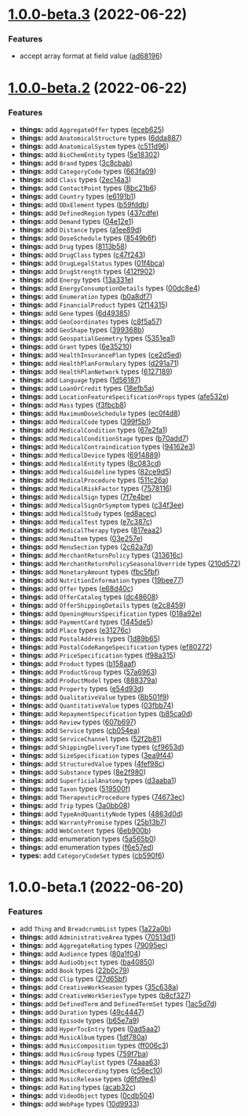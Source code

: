 # [1.0.0-beta.3](https://github.com/TomokiMiyauci/schema.org-types/compare/1.0.0-beta.2...1.0.0-beta.3) (2022-06-22)


### Features

* accept array format at field value ([ad68196](https://github.com/TomokiMiyauci/schema.org-types/commit/ad6819683cc7b17e44f55243b7f2e552106d77ec))

# [1.0.0-beta.2](https://github.com/TomokiMiyauci/schema.org-types/compare/1.0.0-beta.1...1.0.0-beta.2) (2022-06-22)


### Features

* **things:** add `AggregateOffer` types ([eceb625](https://github.com/TomokiMiyauci/schema.org-types/commit/eceb62597a1835f1fec704978fde9572307fc8a3))
* **things:** add `AnatomicalStructure` types ([6dda887](https://github.com/TomokiMiyauci/schema.org-types/commit/6dda88769816680f4f1d5cb9a58e94717ba272af))
* **things:** add `AnatomicalSystem` types ([c511d96](https://github.com/TomokiMiyauci/schema.org-types/commit/c511d962c619262fab9a13186d22f6170a6258dc))
* **things:** add `BioChemEntity` types ([5e18302](https://github.com/TomokiMiyauci/schema.org-types/commit/5e183020ecb5362fddcec05b0db9343286f26242))
* **things:** add `Brand` types ([3c8cbab](https://github.com/TomokiMiyauci/schema.org-types/commit/3c8cbabc52a6226f0fb902d40d53595e978d8d80))
* **things:** add `CategoryCode` types ([663fa09](https://github.com/TomokiMiyauci/schema.org-types/commit/663fa091f5fbc8da857144cd701b06549274f4f2))
* **things:** add `Class` types ([2ec14a3](https://github.com/TomokiMiyauci/schema.org-types/commit/2ec14a3ed922eba608910c3a0ab97763bae3dc94))
* **things:** add `ContactPoint` types ([8bc21b6](https://github.com/TomokiMiyauci/schema.org-types/commit/8bc21b6a40969714327d17a18f6f94fd89c41063))
* **things:** add `Country` types ([e6191b1](https://github.com/TomokiMiyauci/schema.org-types/commit/e6191b1310d8b716f9a3c22ca8cbbd44bdfca900))
* **things:** add `DDxElement` types ([b59fddb](https://github.com/TomokiMiyauci/schema.org-types/commit/b59fddbd16fee66f333026d310e253475c922a81))
* **things:** add `DefinedRegion` types ([437cdfe](https://github.com/TomokiMiyauci/schema.org-types/commit/437cdfe03424edde9bc2186715c5cd9d407bc0f9))
* **things:** add `Demand` types ([04e12e1](https://github.com/TomokiMiyauci/schema.org-types/commit/04e12e16a323309ab7670d55c543ad2748e09b28))
* **things:** add `Distance` types ([a1ee89d](https://github.com/TomokiMiyauci/schema.org-types/commit/a1ee89d722e37f97b3b325c94245d0370cb85c50))
* **things:** add `DoseSchedule` types ([8549b6f](https://github.com/TomokiMiyauci/schema.org-types/commit/8549b6f31c47934591e9a6b15dff6853b779b40e))
* **things:** add `Drug` types ([8113b58](https://github.com/TomokiMiyauci/schema.org-types/commit/8113b58ffe476026105a0a4e2aca5335a7529163))
* **things:** add `DrugClass` types ([c47f243](https://github.com/TomokiMiyauci/schema.org-types/commit/c47f2431b9811dd81f5dc319cfeedb63f34de21b))
* **things:** add `DrugLegalStatus` types ([01f4bca](https://github.com/TomokiMiyauci/schema.org-types/commit/01f4bca07cb398b8f7bf1f55a9db2b4ba0622fdf))
* **things:** add `DrugStrength` types ([412f902](https://github.com/TomokiMiyauci/schema.org-types/commit/412f9027d7cb62041aad76e613bb523702003959))
* **things:** add `Energy` types ([13a331e](https://github.com/TomokiMiyauci/schema.org-types/commit/13a331e23fdc52f8769817a28c382136fc11f63e))
* **things:** add `EnergyConsumptionDetails` types ([00dc8e4](https://github.com/TomokiMiyauci/schema.org-types/commit/00dc8e4618025b845fd2d200391721a2d434e220))
* **things:** add `Enumeration` types ([b0a8df7](https://github.com/TomokiMiyauci/schema.org-types/commit/b0a8df7a9f5cac2c2dc103d7cd316605d80970a7))
* **things:** add `FinancialProduct` types ([2f14315](https://github.com/TomokiMiyauci/schema.org-types/commit/2f143154bcff79fbfc86ee927ca7d386a99a2d73))
* **things:** add `Gene` types ([6d49385](https://github.com/TomokiMiyauci/schema.org-types/commit/6d493853cf16bff489eecf84789ac75675364979))
* **things:** add `GeoCoordinates` types ([c8f5a57](https://github.com/TomokiMiyauci/schema.org-types/commit/c8f5a5783342d79dcc2ef367b2b4a60b663538dc))
* **things:** add `GeoShape` types ([399368b](https://github.com/TomokiMiyauci/schema.org-types/commit/399368b884706dbfa6b92adad860d00fed4b5d8b))
* **things:** add `GeospatialGeometry` types ([5351ea1](https://github.com/TomokiMiyauci/schema.org-types/commit/5351ea170396e6aa413d6a442e2971cfc93c1197))
* **things:** add `Grant` types ([6e35210](https://github.com/TomokiMiyauci/schema.org-types/commit/6e352108ea9968b3849bbe63c8d821a4f30bbd5a))
* **things:** add `HealthInsurancePlan` types ([ce2d5ed](https://github.com/TomokiMiyauci/schema.org-types/commit/ce2d5ed77645fe827868166ce09a093cb76482c9))
* **things:** add `HealthPlanFormulary` types ([d291a71](https://github.com/TomokiMiyauci/schema.org-types/commit/d291a710bf7c251b08d0c03a17033322ecee2a8d))
* **things:** add `HealthPlanNetwork` types ([6127189](https://github.com/TomokiMiyauci/schema.org-types/commit/61271899d8ad130bd19d3bb8b6c88090ffaffab6))
* **things:** add `Language` types ([1d56187](https://github.com/TomokiMiyauci/schema.org-types/commit/1d5618779584a5cf92cbcfd7facb72f6598770df))
* **things:** add `LoanOrCredit` types ([18efb5a](https://github.com/TomokiMiyauci/schema.org-types/commit/18efb5a8848f8e4df8a79610adf8bae04d525b41))
* **things:** add `LocationFeatureSpecificationProps` types ([afe532e](https://github.com/TomokiMiyauci/schema.org-types/commit/afe532ec2c0d507290848842c3c2f8f0ae7ac2cb))
* **things:** add `Mass` types ([f3fbcb8](https://github.com/TomokiMiyauci/schema.org-types/commit/f3fbcb817fa646a683a593c96e919074fe1b73d1))
* **things:** add `MaximumDoseSchedule` types ([ec0f4d8](https://github.com/TomokiMiyauci/schema.org-types/commit/ec0f4d858f24a0feac18d3bef834da9a72df4b83))
* **things:** add `MedicalCode` types ([399f5b1](https://github.com/TomokiMiyauci/schema.org-types/commit/399f5b1c5302fa088b87eebced7bcab863bebdb9))
* **things:** add `MedicalCondition` types ([67e2fa1](https://github.com/TomokiMiyauci/schema.org-types/commit/67e2fa1b57f182abc01ab9d7ead8cd23b173d9b4))
* **things:** add `MedicalConditionStage` types ([b70add7](https://github.com/TomokiMiyauci/schema.org-types/commit/b70add7379f59e58758d190fdc6a40441b8180f7))
* **things:** add `MedicalContraindication` types ([94162e3](https://github.com/TomokiMiyauci/schema.org-types/commit/94162e35b6759400a282a9e854d0ffc5eaa77413))
* **things:** add `MedicalDevice` types ([6914889](https://github.com/TomokiMiyauci/schema.org-types/commit/6914889ac45f4486d7dda56c2595cb538dfe9b5b))
* **things:** add `MedicalEntity` types ([8c083cd](https://github.com/TomokiMiyauci/schema.org-types/commit/8c083cdadd976477248e27e8b8a840ce3a3135d2))
* **things:** add `MedicalGuideline` types ([82ce9d5](https://github.com/TomokiMiyauci/schema.org-types/commit/82ce9d5946ea65402f8b881fad68355862107abf))
* **things:** add `MedicalProcedure` types ([511c26a](https://github.com/TomokiMiyauci/schema.org-types/commit/511c26ad685a11392a8ee0404c6217f9b0dfbc51))
* **things:** add `MedicalRiskFactor` types ([7578116](https://github.com/TomokiMiyauci/schema.org-types/commit/75781165e46d50a01dfc47d350fc7fb19eb9a751))
* **things:** add `MedicalSign` types ([7f7e4be](https://github.com/TomokiMiyauci/schema.org-types/commit/7f7e4be894ce1fe13844f97b975dfa81e1dbc740))
* **things:** add `MedicalSignOrSymptom` types ([c34f3ee](https://github.com/TomokiMiyauci/schema.org-types/commit/c34f3ee5a445292eeeb61b175a6990387666a0bb))
* **things:** add `MedicalStudy` types ([ed8acec](https://github.com/TomokiMiyauci/schema.org-types/commit/ed8acece78379272ad7ba52bfe3bb4555ced845f))
* **things:** add `MedicalTest` types ([e7c387c](https://github.com/TomokiMiyauci/schema.org-types/commit/e7c387ca35af64c423d216c86118afb2b82728c9))
* **things:** add `MedicalTherapy` types ([817eaa2](https://github.com/TomokiMiyauci/schema.org-types/commit/817eaa270ccc42f922681d392c4c8de34ae767c2))
* **things:** add `MenuItem` types ([03e257e](https://github.com/TomokiMiyauci/schema.org-types/commit/03e257efd950a607cd5571153d68fa78d3778ab9))
* **things:** add `MenuSection` types ([2c62a7d](https://github.com/TomokiMiyauci/schema.org-types/commit/2c62a7d1a4fbb2e7ec2735188bd967c72a3417ad))
* **things:** add `MerchantReturnPolicy` types ([313616c](https://github.com/TomokiMiyauci/schema.org-types/commit/313616c4941cf99c5f1c8eee78bd973e068db72b))
* **things:** add `MerchantReturnPolicySeasonalOverride` types ([210d572](https://github.com/TomokiMiyauci/schema.org-types/commit/210d5725ea98ba81a1d1a3ab35b3752aa220d93e))
* **things:** add `MonetaryAmount` types ([fbc5fbf](https://github.com/TomokiMiyauci/schema.org-types/commit/fbc5fbfebe76a7a2703e60179bc3c2bfefd04181))
* **things:** add `NutritionInformation` types ([19bee77](https://github.com/TomokiMiyauci/schema.org-types/commit/19bee77762dfee8a5e5311e280d6d738fd3e5e81))
* **things:** add `Offer` types ([e68d40c](https://github.com/TomokiMiyauci/schema.org-types/commit/e68d40c04dc6f716dd2bf8157013203ae308f08f))
* **things:** add `OfferCatalog` types ([dc48608](https://github.com/TomokiMiyauci/schema.org-types/commit/dc486085cd765b0a50557019295be9e653678dcd))
* **things:** add `OfferShippingDetails` types ([e2c8459](https://github.com/TomokiMiyauci/schema.org-types/commit/e2c8459df4309a25ef83035a4d903ab1a5e0db35))
* **things:** add `OpeningHoursSpecification` types ([018a92e](https://github.com/TomokiMiyauci/schema.org-types/commit/018a92ed1f7d9e6eea6960813799593ea6190bdd))
* **things:** add `PaymentCard` types ([1445de5](https://github.com/TomokiMiyauci/schema.org-types/commit/1445de5b52cc91ba2c4264c5d634ceadafbe5d90))
* **things:** add `Place` types ([e31276c](https://github.com/TomokiMiyauci/schema.org-types/commit/e31276c1384bb8de61c9dca3faf11bd25815465e))
* **things:** add `PostalAddress` types ([1d89b65](https://github.com/TomokiMiyauci/schema.org-types/commit/1d89b65c9a92705ebbf130f74a9775cbdd8e0bbf))
* **things:** add `PostalCodeRangeSpecification` types ([ef80272](https://github.com/TomokiMiyauci/schema.org-types/commit/ef80272162fe29a9171cf3ad4e7a052b198c0584))
* **things:** add `PriceSpecification` types ([f98a315](https://github.com/TomokiMiyauci/schema.org-types/commit/f98a315ca45c06aea93a144b1508ac3a8ae03d50))
* **things:** add `Product` types ([b158aaf](https://github.com/TomokiMiyauci/schema.org-types/commit/b158aaf9c46e0c93cb1beddb18ec5b511d6fd36c))
* **things:** add `ProductGroup` types ([57a6963](https://github.com/TomokiMiyauci/schema.org-types/commit/57a6963ef839a0df5e8eb4d3eae30e08c8d88268))
* **things:** add `ProductModel` types ([888379a](https://github.com/TomokiMiyauci/schema.org-types/commit/888379af495036f66a5922176237ee02ddc6a71e))
* **things:** add `Property` types ([e54d93d](https://github.com/TomokiMiyauci/schema.org-types/commit/e54d93dae8cd9bb99b0d207cd91b6fa49c60ba8d))
* **things:** add `QualitativeValue` types ([8b501f9](https://github.com/TomokiMiyauci/schema.org-types/commit/8b501f9cff6880a9f81e2415530993b1675b0fdc))
* **things:** add `QuantitativeValue` types ([03fbb74](https://github.com/TomokiMiyauci/schema.org-types/commit/03fbb7479beb962fabe41e6cd4d8f335af398805))
* **things:** add `RepaymentSpecification` types ([b85ca0d](https://github.com/TomokiMiyauci/schema.org-types/commit/b85ca0def3d6765b52f473b0d26023053b430311))
* **things:** add `Review` types ([607b697](https://github.com/TomokiMiyauci/schema.org-types/commit/607b697c303e39a3a6db0e23bfb1a02e011f7014))
* **things:** add `Service` types ([cb054ea](https://github.com/TomokiMiyauci/schema.org-types/commit/cb054eac5324463c7d58e51e475e169bfef13e3c))
* **things:** add `ServiceChannel` types ([52f2b81](https://github.com/TomokiMiyauci/schema.org-types/commit/52f2b818039a3a564b170bb23473acfd53af3e95))
* **things:** add `ShippingDeliveryTime` types ([cf9653d](https://github.com/TomokiMiyauci/schema.org-types/commit/cf9653dd5a96a1b250ec6baeaf42a52b2c518e9b))
* **things:** add `SizeSpecification` types ([3ea9f44](https://github.com/TomokiMiyauci/schema.org-types/commit/3ea9f44b7726877cea6d53fae45d3f48053ae03f))
* **things:** add `StructuredValue` types ([4fef98c](https://github.com/TomokiMiyauci/schema.org-types/commit/4fef98c8539ecfa85ea0eea6eefe7396e23f2785))
* **things:** add `Substance` types ([8e2f980](https://github.com/TomokiMiyauci/schema.org-types/commit/8e2f98071338d114a652148f7c411028dafc17e1))
* **things:** add `SuperficialAnatomy` types ([d3aaba1](https://github.com/TomokiMiyauci/schema.org-types/commit/d3aaba1d3496f091473842ab67711a87f965ac79))
* **things:** add `Taxon` types ([519500f](https://github.com/TomokiMiyauci/schema.org-types/commit/519500f5f33f570c8a691351865838efe58fb685))
* **things:** add `TherapeuticProcedure` types ([74673ec](https://github.com/TomokiMiyauci/schema.org-types/commit/74673ec656660c6c9f2f17715e0ae0267cf85453))
* **things:** add `Trip` types ([3a0bb08](https://github.com/TomokiMiyauci/schema.org-types/commit/3a0bb0809af3813d1ce48336519557fc8fc4e175))
* **things:** add `TypeAndQuantityNode` types ([4863d0d](https://github.com/TomokiMiyauci/schema.org-types/commit/4863d0dc73cd8ee0cd5d87f3cab09a3c3ea74187))
* **things:** add `WarrantyPromise` types ([25b13b7](https://github.com/TomokiMiyauci/schema.org-types/commit/25b13b71b8a33bffcf5f19413905f908ca36ede9))
* **things:** add `WebContent` types ([6eb900b](https://github.com/TomokiMiyauci/schema.org-types/commit/6eb900b3f31858e73188956de27a956479e464cd))
* **things:** add enumeration types ([5a565b0](https://github.com/TomokiMiyauci/schema.org-types/commit/5a565b032ef0c02b875d17666f3b7a8931f911fd))
* **things:** add enumeration types ([f6e57ed](https://github.com/TomokiMiyauci/schema.org-types/commit/f6e57ed4d1368d2f368a7047cfbc01fdd019d8db))
* **types:** add `CategoryCodeSet` types ([cb590f6](https://github.com/TomokiMiyauci/schema.org-types/commit/cb590f67fc181f848499fcb437439ece45860e8e))

# 1.0.0-beta.1 (2022-06-20)


### Features

* add `Thing` and `BreadcrumbList` types ([1a22a0b](https://github.com/TomokiMiyauci/schema.org-types/commit/1a22a0b36fbe50e13c515d1fc7f1dba4278742cd))
* **things:** add `AdministrativeArea` types ([70513d1](https://github.com/TomokiMiyauci/schema.org-types/commit/70513d1420bc7be09bcf4bf8ad3c1c198738d4c4))
* **things:** add `AggregateRating` types ([79095ec](https://github.com/TomokiMiyauci/schema.org-types/commit/79095eca2a38b86f2fc65227df4ac5b94fb35361))
* **things:** add `Audience` types ([80a1f04](https://github.com/TomokiMiyauci/schema.org-types/commit/80a1f046cba2000ff9f113ee274c5d7a5d110829))
* **things:** add `AudioObject` types ([ba40850](https://github.com/TomokiMiyauci/schema.org-types/commit/ba40850bcc8110946a6142a9d36e59e05edbf658))
* **things:** add `Book` types ([22b0c79](https://github.com/TomokiMiyauci/schema.org-types/commit/22b0c793b288849c58aedc38692bf984c5d17d66))
* **things:** add `Clip` types ([27d65bf](https://github.com/TomokiMiyauci/schema.org-types/commit/27d65bfdf74844257642bf66a74ac0fe0b494544))
* **things:** add `CreativeWorkSeason` types ([35c638a](https://github.com/TomokiMiyauci/schema.org-types/commit/35c638a6db8c03a3363a9e50dfe700d0d653d10f))
* **things:** add `CreativeWorkSeriesType` types ([b8cf327](https://github.com/TomokiMiyauci/schema.org-types/commit/b8cf32704aa7d52f4776d5509625548d85bfda2f))
* **things:** add `DefinedTerm` and `DefinedTermSet` types ([1ac5d7d](https://github.com/TomokiMiyauci/schema.org-types/commit/1ac5d7d5cddb11385486dc314a029a71aff73ac2))
* **things:** add `Duration` types ([49c4447](https://github.com/TomokiMiyauci/schema.org-types/commit/49c4447931b78f2c19f2cd5f37731fed0f4b0a23))
* **things:** add `Episode` types ([b65e7a9](https://github.com/TomokiMiyauci/schema.org-types/commit/b65e7a9d08ef33c1291ec91735d3091bbf58cbfa))
* **things:** add `HyperTocEntry` types ([0ad5aa2](https://github.com/TomokiMiyauci/schema.org-types/commit/0ad5aa235d628becce4212d4348ecea8ce918ec1))
* **things:** add `MusicAlbum` types ([1df780a](https://github.com/TomokiMiyauci/schema.org-types/commit/1df780a9900cc216503de01ffb58fa51cd3e3a53))
* **things:** add `MusicComposition` types ([ff006c3](https://github.com/TomokiMiyauci/schema.org-types/commit/ff006c3b3a3496134416e22d37bfb0f830dd74f0))
* **things:** add `MusicGroup` types ([759f7ba](https://github.com/TomokiMiyauci/schema.org-types/commit/759f7ba7022845567f157d6525b189c3cc3abefa))
* **things:** add `MusicPlaylist` types ([74aaa63](https://github.com/TomokiMiyauci/schema.org-types/commit/74aaa6336eb18e54c27ff06cbcb3f0260ac29da9))
* **things:** add `MusicRecording` types ([c56ec10](https://github.com/TomokiMiyauci/schema.org-types/commit/c56ec107b987d5a2098a0f88c3f554f62a68a8d8))
* **things:** add `MusicRelease` types ([d6fd9e4](https://github.com/TomokiMiyauci/schema.org-types/commit/d6fd9e496a1f9d5dc361c5e20e223510ab3a3957))
* **things:** add `Rating` types ([acab32c](https://github.com/TomokiMiyauci/schema.org-types/commit/acab32cee8413de76479534487d5ea131eaa0c8a))
* **things:** add `VideoObject` types ([0cdb504](https://github.com/TomokiMiyauci/schema.org-types/commit/0cdb5043d585ac6291fb8ae52d18ba9d3ece84cf))
* **things:** add `WebPage` types ([10d9933](https://github.com/TomokiMiyauci/schema.org-types/commit/10d993310b87842090f643c7e9b994a5fc1a6ff8))
